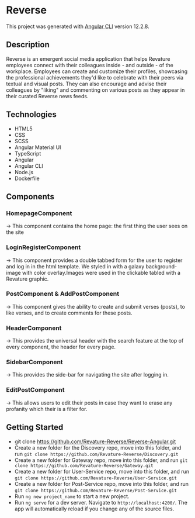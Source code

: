 # Reverse

This project was generated with [Angular CLI](https://github.com/angular/angular-cli) version 12.2.8. 

## Description 
Reverse is an emergent social media application that helps Revature employees connect with their colleagues inside - and outside - of the workplace. Employees can create and customize their profiles, showcasing the professional achievements they'd like to celebrate with their peers via textual and visual posts. They can also encourage and advise their colleagues by "liking" and commenting on various posts as they appear in their curated Reverse news feeds.

## Technologies 
 - HTML5
 - CSS 
 - SCSS
 - Angular Material UI
 - TypeScript
 - Angular
 - Angular CLI  
 - Node.js
 - Dockerfile
 
## Components
### HomepageComponent 
-> This component contains the home page: the first thing the user sees on the site

### LoginRegisterComponent
-> This component provides a double tabbed form for the user to register and log in in the html template. We styled in with a galaxy background-image with color overlay.Images were used in the clickable tabled with a Revature graphic.

### PostComponent & AddPostComponent
-> This component gives the ability to create and submit verses (posts), to like verses, and to create comments for these posts. 

### HeaderComponent
-> This provides the universal header with the search feature at the top of every component, the header for every page. 

### SidebarComponent
-> This provides the side-bar for navigating the site after logging in. 

### EditPostComponent
-> This allows users to edit their posts in case they want to erase any profanity which their is a filter for.

## Getting Started
- git clone https://github.com/Revature-Reverse/Reverse-Angular.git
- Create a new folder for the Discovery repo, move into this folder, and run `git clone https://github.com/Revature-Reverse/Discovery.git`
- Create a new folder for Gateway repo, move into this folder, and run `git clone https://github.com/Revature-Reverse/Gateway.git`
- Create a new folder for User-Service repo, move into this folder, and run `git clone https://github.com/Revature-Reverse/User-Service.git`
- Create a new folder for Post-Service repo, move into this folder, and run `git clone https://github.com/Revature-Reverse/Post-Service.git`
- Run `ng new project_name` to start a new project. 
- Run `ng serve` for a dev server. Navigate to `http://localhost:4200/`. The app will automatically reload if you change any of the source files.
